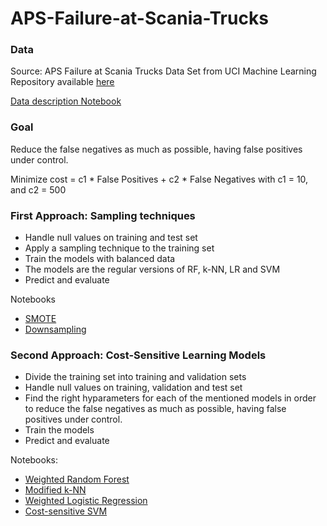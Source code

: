 # APS-Failure-at-Scania-Trucks

### Data
Source: APS Failure at Scania Trucks Data Set from UCI Machine Learning Repository available [here](https://archive.ics.uci.edu/ml/datasets/APS+Failure+at+Scania+Trucks)

[Data description Notebook](https://github.com/FranciscaAlliende/APS-Failure-at-Scania-Trucks/blob/master/Data_Description.ipynb)


### Goal
Reduce the false negatives as much as possible, having false positives under control.

Minimize cost =  c1 * False Positives + c2 * False Negatives with c1 = 10, and c2 = 500

### First Approach: Sampling techniques
- Handle null values on training  and test set 
- Apply a sampling technique to the training set
- Train the models with balanced data
- The models are the regular versions of RF, k-NN, LR and SVM
- Predict and evaluate

Notebooks
* [SMOTE]()
* [Downsampling]()

### Second Approach: Cost-Sensitive Learning Models
- Divide the training set into training and validation sets
- Handle null values on training, validation and test set 
- Find the right hyparameters for each of the mentioned models in order to reduce the false negatives as much as possible, having false positives under control.
- Train the models
- Predict and evaluate

Notebooks:
* [Weighted Random Forest](https://github.com/FranciscaAlliende/APS-Failure-at-Scania-Trucks/blob/master/Weighted_Random_Forest.ipynb)
* [Modified k-NN]()
* [Weighted Logistic Regression]()
* [Cost-sensitive SVM]()




